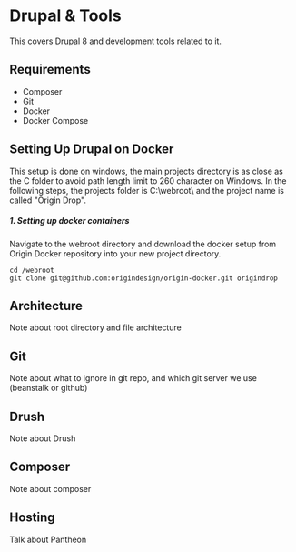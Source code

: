 # Drupal & Tools

This covers Drupal 8 and development tools related to it.

## Requirements
- Composer
- Git
- Docker
- Docker Compose

## Setting Up Drupal on Docker

This setup is done on windows, the main projects directory is as close as the C folder to avoid path length limit to 260 character on Windows. In the following steps, the projects folder is C:\webroot\ and the project name is called "Origin Drop".

##### 1. Setting up docker containers

Navigate to the webroot directory and download the docker setup from Origin Docker repository into your new project directory.
```shell
cd /webroot
git clone git@github.com:origindesign/origin-docker.git origindrop
```

## Architecture

Note about root directory and file architecture

## Git

Note about what to ignore in git repo, and which git server we use (beanstalk or github)

## Drush

Note about Drush

## Composer

Note about composer

## Hosting

Talk about Pantheon
